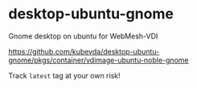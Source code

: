 # desktop-ubuntu-gnome

Gnome desktop on ubuntu for WebMesh-VDI

<https://github.com/kubevda/desktop-ubuntu-gnome/pkgs/container/vdimage-ubuntu-noble-gnome>

Track `latest` tag at your own risk!
